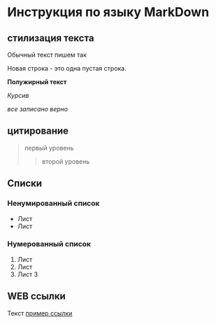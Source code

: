 # Инструкция по языку MarkDown

## стилизация текста
Обычный текст пишем так

Новая строка - это одна пустая строка.

**Полужирный текст**

*Курсив*

*все записано верно*
## цитирование
> первый уровень
>> второй уровень

## Списки
### Ненумированный список
* Лист
* Лист
### Нумерованный список
1. Лист
2. Лист
3. Лист 3

## WEB ссылки
Текст [пример ссылки](http.example.com "Всплывающая подсказка")
